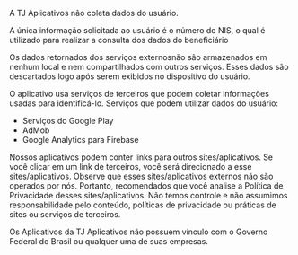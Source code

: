 
A TJ Aplicativos não coleta dados do usuário.

A única informação solicitada ao usuário é o número do NIS, o qual é
utilizado para realizar a consulta dos dados do beneficiário

Os dados retornados dos serviços externosnão são armazenados em nenhum
local e nem compartilhados com outros serviços. Esses dados são
descartados logo após serem exibidos no dispositivo do usuário.

O aplicativo usa serviços de terceiros que podem coletar informações
usadas para identificá-lo. Serviços que podem utilizar dados do usuário:

-   Serviços do Google Play
-   AdMob
-   Google Analytics para Firebase

Nossos aplicativos podem conter links para outros sites/aplicativos. Se
você clicar em um link de terceiros, você será direcionado a esse
sites/aplicativos. Observe que esses sites/aplicativos externos não são
operados por nós. Portanto, recomendados que você analise a Política de
Privacidade desses sites/aplicativos. Não temos controle e não assumimos
responsabilidade pelo conteúdo, políticas de privacidade ou práticas de
sites ou serviços de terceiros.

Os Aplicativos da TJ Aplicativos não possuem vínculo com o Governo
Federal do Brasil ou qualquer uma de suas empresas.

